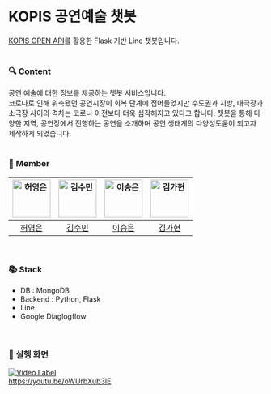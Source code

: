 # KOPIS 공연예술 챗봇
[KOPIS OPEN API](https://www.kopis.or.kr/por/cs/openapi/openApiInfo.do?menuId=MNU_00074)를 활용한 Flask 기반 Line 챗봇입니다.
<br>
<br>
### 🔍 Content
공연 예술에 대한 정보를 제공하는 챗봇 서비스입니다.
<br>
코로나로 인해 위축됐던 공연시장이 회복 단계에 접어들었지만 수도권과 지방, 대극장과 소극장 사이의 격차는 코로나 이전보다 더욱 심각해지고 있다고 합니다. 챗봇을 통해 다양한 지역, 공연장에서 진행하는 공연을 소개하며 공연 생태계의 다양성도움이 되고자 제작하게 되었습니다.
<br>
<br>


### 💖 Member
| <img src="https://avatars.githubusercontent.com/u/78026977?v=4" width=75px alt="허영은"/>  | <img src="https://avatars.githubusercontent.com/u/83461362?v=4" width=75px alt="김수민"/>  | <img src="https://avatars.githubusercontent.com/u/67785484?v=4" width=75px alt="이승은"/>  | <img src="https://avatars.githubusercontent.com/u/38450827?v=4" width=75px alt="김가현"/>   | 
| :-----: | :-----: | :-----: | :-----: |
| [허영은](https://github.com/zer0silver) | [김수민](https://github.com/suuumim)  | [이승은](https://github.com/seungeunlee00) | [김가현](https://github.com/ailleen1004) |
<br>

### 📚 Stack
- DB : MongoDB
- Backend : Python, Flask
- Line
- Google Diaglogflow
<br>

### 🍕 실행 화면
[![Video Label](http://img.youtube.com/vi/oWUrbXub3lE/3.jpg)](https://youtu.be/oWUrbXub3lE)
<br>
https://youtu.be/oWUrbXub3lE
<br>
<br>
